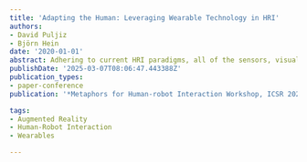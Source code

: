 ```yaml
---
title: 'Adapting the Human: Leveraging Wearable Technology in HRI'
authors:
- David Puljiz
- Björn Hein
date: '2020-01-01'
abstract: Adhering to current HRI paradigms, all of the sensors, visualisation and legibility of actions and motions are borne by the robot or its working cell. This necessarily makes robots more complex or confines them into specialised, structured environments. We propose leveraging the state of the art of wearable technologies, such as augmented reality head mounted displays, smart watches, sensor tags and radio-frequency ranging, to "adapt" the human and reduce the requirements and complexity of robots.
publishDate: '2025-03-07T08:06:47.443388Z'
publication_types:
- paper-conference
publication: '*Metaphors for Human-robot Interaction Workshop, ICSR 2020*'

tags:
- Augmented Reality
- Human-Robot Interaction
- Wearables

---
```

